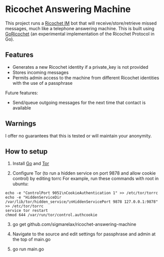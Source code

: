 # Ricochet Answering Machine

This project runs a [Ricochet IM](https://ricochet.im) bot that will receive/store/retrieve missed messages, much like a telephone answering machine. This is built using [GoRicochet](https://github.com/s-rah/go-ricochet) (an experimental implementation of the Ricochet Protocol in Go).

## Features

* Generates a new Ricochet identity if a private_key is not provided
* Stores incoming messages
* Permits admin access to the machine from different Ricochet identities with the use of a passphrase

Future features:
* Send/queue outgoing messages for the next time that contact is available

## Warnings

I offer no guarantees that this is tested or will maintain your anonymity.

## How to setup

1. Install [Go](https://golang.org/doc/install) and [Tor](https://torproject.org/download)

2. Configure Tor (to run a hidden service on port 9878 and allow cookie control) by editing torrc
For example, run these commands with root in ubuntu:
```
echo -e "ControlPort 9051\nCookieAuthentication 1" >> /etc/tor/torrc
echo -e "HiddenServiceDir /var/lib/tor/hidden_service/\nHiddenServicePort 9878 127.0.0.1:9878" >> /etc/tor/torrc
service tor restart
chmod 644 /var/run/tor/control.authcookie
```

3. go get github.com/sigmarelax/ricochet-answering-machine

4. Navigate to the source and edit settings for passphrase and admin at the top of main.go

5. go run main.go

